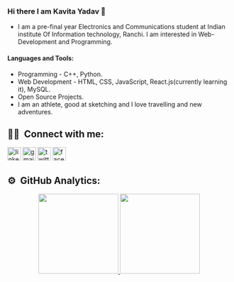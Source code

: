 ### Hi there I am Kavita Yadav 👋





- I am a pre-final year Electronics and Communications student at Indian institute Of Information technology, Ranchi. I am interested in Web-Development and Programming.

#### Languages and Tools:
- Programming - C++, Python.
- Web Development - HTML, CSS, JavaScript, React.js(currently learning it), MySQL.
- Open Source Projects.
- I am an athlete, good at sketching and I love travelling and new adventures. 


## 🤝🏻 &nbsp;Connect with me:

[<img src="https://logo.letskhabar.com/img/?tool=linkedin" alt="linkedin" width="30px">](https://www.linkedin.com/in/kavita-yadav-05a363188)
[<img src="https://logo.letskhabar.com/img/?tool=gmail" alt="gmail" width="30px">](mailto:kavita.btech.ec18@iiitranchi.ac.in)
[<img src="https://logo.letskhabar.com/img/?tool=twitter" alt="twitter" width="30px">](https://twitter.com/Kavita26626408)
[<img src="https://logo.letskhabar.com/img/?tool=facebook" alt="facebook" width="30px">](https://www.facebook.com/profile.php?id=100026624149228)

## ⚙️ &nbsp;GitHub Analytics:
<p align="center">
<a href="https://github.com/kavita1403">
  <img height="180em" src="https://github-readme-stats-eight-theta.vercel.app/api?username=kavita1403&show_icons=true&theme=algolia&include_all_commits=true&count_private=true"/>
  <img height="180em" src="https://github-readme-stats-eight-theta.vercel.app/api/top-langs/?username=kavita1403&layout=compact&langs_count=8&theme=algolia"/>
</a>
</p>
 
